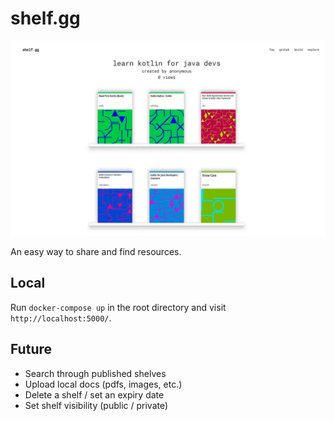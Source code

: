# shelf.gg

![](example.png)

An easy way to share and find resources.

## Local

Run `docker-compose up` in the root directory and visit `http://localhost:5000/`.

## Future

- Search through published shelves
- Upload local docs (pdfs, images, etc.)
- Delete a shelf / set an expiry date
- Set shelf visibility (public / private)
